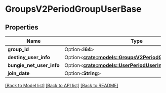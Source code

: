 # GroupsV2PeriodGroupUserBase

## Properties

Name | Type | Description | Notes
------------ | ------------- | ------------- | -------------
**group_id** | Option<**i64**> |  | [optional]
**destiny_user_info** | Option<[**crate::models::GroupsV2PeriodGroupUserInfoCard**](GroupsV2.GroupUserInfoCard.md)> |  | [optional]
**bungie_net_user_info** | Option<[**crate::models::UserPeriodUserInfoCard**](User.UserInfoCard.md)> |  | [optional]
**join_date** | Option<**String**> |  | [optional]

[[Back to Model list]](../README.md#documentation-for-models) [[Back to API list]](../README.md#documentation-for-api-endpoints) [[Back to README]](../README.md)


